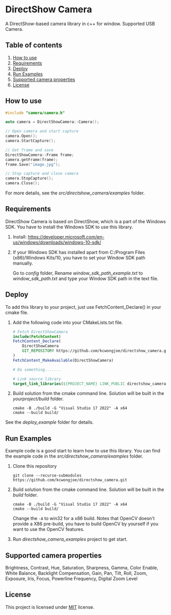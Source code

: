 # DirectShow Camera

A DirectShow-based camera library in c++ for window. Supported USB Camera.

## Table of contents

1. [How to use](#How-to-use])
2. [Requirements](#Requirements)
3. [Deploy](#Deploy)
4. [Run Examples](#Run-Examples)
5. [Supported camera properties](#Supported-camera-properties)
6. [License](#License)

## How to use

```cpp
#include "camera/camera.h"

auto camera = DirectShowCamera::Camera();

// Open camera and start capture
camera.Open();
camera.StartCapture();

// Get frame and save
DirectShowCamera::Frame frame;
camera.getFrame(frame);
frame.Save("image.jpg");

// Stop capture and close camera
camera.StopCapture();
camera.Close();
```

For more details, see the *src/directshow_camera/examples* folder.

## Requirements

DirectShow Camera is based on DirectShow, which is a part of the Windows SDK. You have to install the Windows SDK to use this library.

1.  Install: https://developer.microsoft.com/en-us/windows/downloads/windows-10-sdk/

2.  If your Windows SDK has installed apart from C:/Program Files (x86)/Windows Kits/10, you have to set your Window SDK path manually.

    Go to *config* folder, Rename *window_sdk_path_example.txt* to *window_sdk_path.txt* and type your Window SDK path in the text file.

## Deploy

To add this library to your project, just use FetchContent_Declare() in your cmake file.

1.  Add the following code into your CMakeLists.txt file.
    ```cmake
    # Fetch DirectShowCamera
    include(FetchContent)
    FetchContent_Declare(
        DirectShowCamera
        GIT_REPOSITORY https://github.com/kcwongjoe/directshow_camera.git
    )
    FetchContent_MakeAvailable(DirectShowCamera)

    # Do something.......

    # Link source library
    target_link_libraries(${PROJECT_NAME} LINK_PUBLIC directshow_camera)
    ```

2.  Build solution from the cmake command line. Solution will be built in the *yourproject/build* folder.

    ```shell
    cmake -B ./build -G "Visual Studio 17 2022" -A x64
    cmake --build build/
    ```

See the *deploy_example* folder for details.

## Run Examples

Example code is a good start to learn how to use this library. You can find the example code in the *src/directshow_camera/examples* folder.

1.  Clone this repository
    ```
    git clone --recurse-submodules https://github.com/kcwongjoe/directshow_camera.git
    ```

2.  Build solution from the cmake command line. Solution will be built in the *build* folder.

    ```shell
    cmake -B ./build -G "Visual Studio 17 2022" -A x64
    cmake --build build/
    ```
    Change the `-A` to win32 for a x86 build. Notes that OpenCV doesn't provide a X86 pre-build, you have to build OpenCV by yourself if you want to use the OpenCV features.

3. Run *directshow_camera_examples* project to get start.

## Supported camera properties

Brightness, Contrast, Hue, Saturation, Sharpness, Gamma, Color Enable, White Balance, Backlight Compensation, Gain, Pan, Tilt, Roll, Zoom, Exposure, Iris, Focus, Powerline Frequency, Digital Zoom Level

## License
This project is licensed under [MIT](LICENSE) license.